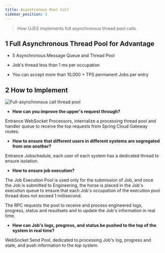 ```yaml
---
title: Asynchronous Pool Call
sidebar_position: 3
---
```

> How UJES implements full asynchronous thread pool calls

## 1 Full Asynchronous Thread Pool for Advantage

- 5 Asynchronous Message Queue and Thread Pool

- Job's thread less than 1 ms per occupation

- You can accept more than 10,000 + TPS permanent Jobs per entry

## 2 How to Implement

![Full-asynchronous call thread pool](../../images/ch4/fully_asynchronous_call_thread_pool.png)

- **How can you improve the upper's request through?**

 Entrance WebSocket Processors, internalize a processing thread pool and handler queue to receive the top requests from Spring Cloud Gateway routes.

- **How to ensure that different users in different systems are segregated from one another?**

 Entrance Jobschedule, each user of each system has a dedicated thread to ensure isolation.

- **How to ensure job execution?**

 The Job Execution Pool is used only for the submission of Job, and once the Job is submitted to Engineering, the horse is placed in the Job's execution queue to ensure that each Job's occupation of the execution pool thread does not exceed 1 millisecond.

 The RPC requests the pool to receive and process engineered logs, progress, status and resultsets and to update the Job's information in real time.

- **How can Job's logs, progress, and status be pushed to the top of the system in real time?**

 WebSocket Send Pool, dedicated to processing Job's log, progress and state, and push information to the top system.